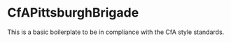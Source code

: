 CfAPittsburghBrigade
====================

This is a basic boilerplate to be in compliance with the CfA style standards.
